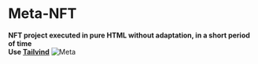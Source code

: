 # Meta-NFT
**NFT project executed in pure HTML without adaptation, in a short period of time**
<br>
**Use [Tailvind](https://tailwindcss.com)**
![Meta](https://i.ibb.co/N69x2cM/Desktop.jpg)
